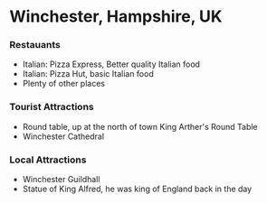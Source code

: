 # Winchester, Hampshire, UK

### Restauants
- Italian: Pizza Express, Better quality Italian food
- Italian: Pizza Hut, basic Italian food
- Plenty of other places

### Tourist Attractions
- Round table, up at the north of town King Arther's Round Table
- Winchester Cathedral

### Local Attractions
- Winchester Guildhall
- Statue of King Alfred, he was king of England back in the day
